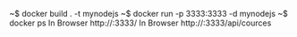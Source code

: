 ~$ docker build . -t mynodejs
~$ docker run -p 3333:3333 -d mynodejs
~$ docker ps
In Browser http://<IP-Addr>:3333/
In Browser http://<IP-Addr>:3333/api/cources

